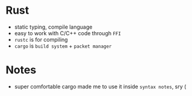 # Rust
* static typing, compile language
* easy to work with C/C++ code through `FFI` 
* `rustc` is for compiling
* `cargo` is `build system` + `packet manager`

# Notes
* super comfortable cargo made me to use it inside `syntax notes`, sry (
